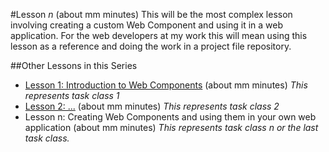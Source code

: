 #Lesson *n* (about mm minutes)
This will be the most complex lesson involving creating a custom Web Component and using it in a web application. For the web developers at my work this will mean using this lesson as a reference and doing the work in a project file repository.

<!-- Now go to this [web page](https://rawgit.com/live-and-learn/learn-web-components/master/lesson-1/video.html "Learning about the 'video' Web Component") (use Google Chrome) to see a native Web Component and learn more about Web Components by experimenting with them. -->

##Other Lessons in this Series
* [Lesson 1: Introduction to Web Components](https://github.com/live-and-learn/learn-web-components/tree/master/lesson-1 "Lesson 1 about Web Components and an introduction to native Web Components.") (about mm minutes) *This represents task class 1*
* [Lesson 2: ...](https://github.com/live-and-learn/learn-web-components/tree/master/lesson-2 "Lesson 2 about ...") (about mm minutes) *This represents task class 2*
* Lesson n: Creating Web Components and using them in your own web application (about mm minutes) *This represents task class n or the last task class.*